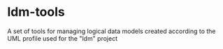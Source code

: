 # ldm-tools
A set of tools for managing logical data models created according to the UML profile used for the "ldm" project
